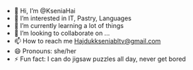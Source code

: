 - 👋 Hi, I’m @KseniaHai
- 👀 I’m interested in IT, Pastry, Languages 
- 🌱 I’m currently learning a lot of things
- 💞️ I’m looking to collaborate on ...
- 📫 How to reach me Hajdukkseniabltv@gmail.com
- 😄 Pronouns: she/her
- ⚡ Fun fact: I can do jigsaw puzzles all day, never get bored

<!---
KseniaHai/KseniaHai is a ✨ special ✨ repository because its `README.md` (this file) appears on your GitHub profile.
You can click the Preview link to take a look at your changes.
--->
